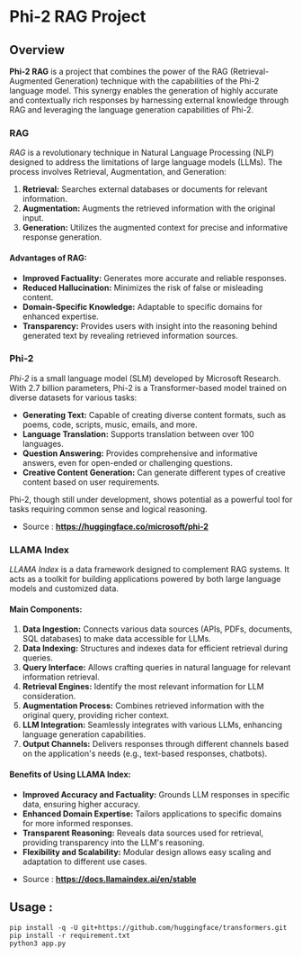 # Phi-2 RAG Project

## Overview

**Phi-2 RAG** is a project that combines the power of the RAG (Retrieval-Augmented Generation) technique with the capabilities of the Phi-2 language model. This synergy enables the generation of highly accurate and contextually rich responses by harnessing external knowledge through RAG and leveraging the language generation capabilities of Phi-2.

### RAG

*RAG* is a revolutionary technique in Natural Language Processing (NLP) designed to address the limitations of large language models (LLMs). The process involves Retrieval, Augmentation, and Generation:

1. **Retrieval:** Searches external databases or documents for relevant information.
2. **Augmentation:** Augments the retrieved information with the original input.
3. **Generation:** Utilizes the augmented context for precise and informative response generation.

#### Advantages of RAG:

- **Improved Factuality:** Generates more accurate and reliable responses.
- **Reduced Hallucination:** Minimizes the risk of false or misleading content.
- **Domain-Specific Knowledge:** Adaptable to specific domains for enhanced expertise.
- **Transparency:** Provides users with insight into the reasoning behind generated text by revealing retrieved information sources.

### Phi-2

*Phi-2* is a small language model (SLM) developed by Microsoft Research. With 2.7 billion parameters, Phi-2 is a Transformer-based model trained on diverse datasets for various tasks:

- **Generating Text:** Capable of creating diverse content formats, such as poems, code, scripts, music, emails, and more.
- **Language Translation:** Supports translation between over 100 languages.
- **Question Answering:** Provides comprehensive and informative answers, even for open-ended or challenging questions.
- **Creative Content Generation:** Can generate different types of creative content based on user requirements.

Phi-2, though still under development, shows potential as a powerful tool for tasks requiring common sense and logical reasoning.

+ Source : **https://huggingface.co/microsoft/phi-2**

### LLAMA Index

*LLAMA Index* is a data framework designed to complement RAG systems. It acts as a toolkit for building applications powered by both large language models and customized data.

#### Main Components:

1. **Data Ingestion:** Connects various data sources (APIs, PDFs, documents, SQL databases) to make data accessible for LLMs.
2. **Data Indexing:** Structures and indexes data for efficient retrieval during queries.
3. **Query Interface:** Allows crafting queries in natural language for relevant information retrieval.
4. **Retrieval Engines:** Identify the most relevant information for LLM consideration.
5. **Augmentation Process:** Combines retrieved information with the original query, providing richer context.
6. **LLM Integration:** Seamlessly integrates with various LLMs, enhancing language generation capabilities.
7. **Output Channels:** Delivers responses through different channels based on the application's needs (e.g., text-based responses, chatbots).

#### Benefits of Using LLAMA Index:

- **Improved Accuracy and Factuality:** Grounds LLM responses in specific data, ensuring higher accuracy.
- **Enhanced Domain Expertise:** Tailors applications to specific domains for more informed responses.
- **Transparent Reasoning:** Reveals data sources used for retrieval, providing transparency into the LLM's reasoning.
- **Flexibility and Scalability:** Modular design allows easy scaling and adaptation to different use cases.

+ Source : **https://docs.llamaindex.ai/en/stable**

## Usage : 
```
pip install -q -U git+https://github.com/huggingface/transformers.git
pip install -r requirement.txt 
python3 app.py
```

